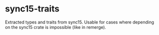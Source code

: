 # sync15-traits

Extracted types and traits from sync15. Usable for cases where depending on the
sync15 crate is impossible (like in remerge).
